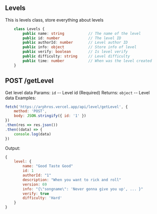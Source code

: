 ## Levels
This is levels class, store everything about levels
```ts
    class Levels {
        public name: string           // The name of the level
        public id: number             // The level ID
        public authorId: number       // Level author ID
        public info: object           // Store info of level
        public verify: boolean        // Is level verify
        public difficulty: string     // Level difficulty
        public time: number           // When was the level created    
    }
```


## POST /getLevel
Get level data
Params:
`id` -- Level id (Required)
Returns:
`object` -- Level data
Examples:
```js
fetch('https://arphros.vercel.app/api/level/getLevel', {
    method: 'POST', 
    body: JSON.stringify({ id: '1' })
})
.then(res => res.json())
.then((data) => {
    console.log(data)
})
```
Output:
```js
{
    level: {
        name: "Good Taste Good"
        id: 1
        authorId: "1"
        description: "When you want to rick and roll"
        version: 69
        info: "{\"songname\": 'Never gonna give you up', ... }"
        verify: true
        difficulty: 'Hard'
    }
}
```

